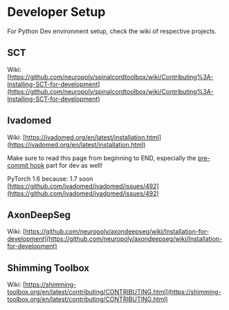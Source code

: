 # Developer Setup

For Python Dev environment setup, check the wiki of respective projects.

## SCT

Wiki: [https://github.com/neuropoly/spinalcordtoolbox/wiki/Contributing%3A-Installing-SCT-for-development](https://github.com/neuropoly/spinalcordtoolbox/wiki/Contributing%3A-Installing-SCT-for-development)

## Ivadomed

Wiki: [https://ivadomed.org/en/latest/installation.html](https://ivadomed.org/en/latest/installation.html)

Make sure to read this page from beginning to END, especially the [pre-commit hook](https://ivadomed.org/en/latest/installation.html#install-pre-commit-hooks-for-development) part for dev as well!

PyTorch 1.6 because: 1.7 soon [https://github.com/ivadomed/ivadomed/issues/492](https://github.com/ivadomed/ivadomed/issues/492)

## AxonDeepSeg

Wiki: [https://github.com/neuropoly/axondeepseg/wiki/Installation-for-development](https://github.com/neuropoly/axondeepseg/wiki/Installation-for-development)​

## Shimming Toolbox

Wiki: [https://shimming-toolbox.org/en/latest/contributing/CONTRIBUTING.html](https://shimming-toolbox.org/en/latest/contributing/CONTRIBUTING.html)​

